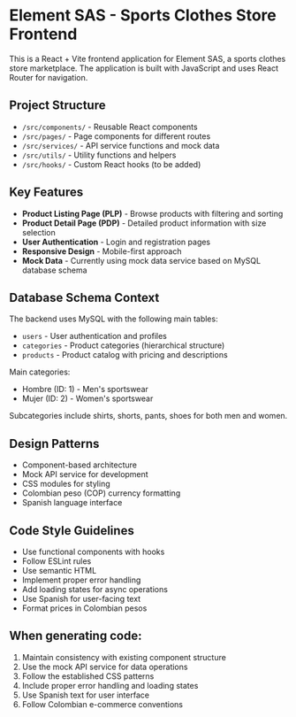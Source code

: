 # Element SAS - Sports Clothes Store Frontend

<!-- Use this file to provide workspace-specific custom instructions to Copilot. For more details, visit https://code.visualstudio.com/docs/copilot/copilot-customization#_use-a-githubcopilotinstructionsmd-file -->

This is a React + Vite frontend application for Element SAS, a sports clothes store marketplace. The application is built with JavaScript and uses React Router for navigation.

## Project Structure
- `/src/components/` - Reusable React components
- `/src/pages/` - Page components for different routes
- `/src/services/` - API service functions and mock data
- `/src/utils/` - Utility functions and helpers
- `/src/hooks/` - Custom React hooks (to be added)

## Key Features
- **Product Listing Page (PLP)** - Browse products with filtering and sorting
- **Product Detail Page (PDP)** - Detailed product information with size selection
- **User Authentication** - Login and registration pages
- **Responsive Design** - Mobile-first approach
- **Mock Data** - Currently using mock data service based on MySQL database schema

## Database Schema Context
The backend uses MySQL with the following main tables:
- `users` - User authentication and profiles
- `categories` - Product categories (hierarchical structure)
- `products` - Product catalog with pricing and descriptions

Main categories:
- Hombre (ID: 1) - Men's sportswear
- Mujer (ID: 2) - Women's sportswear

Subcategories include shirts, shorts, pants, shoes for both men and women.

## Design Patterns
- Component-based architecture
- Mock API service for development
- CSS modules for styling
- Colombian peso (COP) currency formatting
- Spanish language interface

## Code Style Guidelines
- Use functional components with hooks
- Follow ESLint rules
- Use semantic HTML
- Implement proper error handling
- Add loading states for async operations
- Use Spanish for user-facing text
- Format prices in Colombian pesos

## When generating code:
1. Maintain consistency with existing component structure
2. Use the mock API service for data operations
3. Follow the established CSS patterns
4. Include proper error handling and loading states
5. Use Spanish text for user interface
6. Follow Colombian e-commerce conventions
